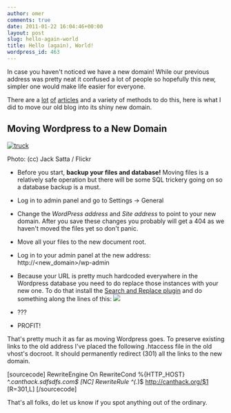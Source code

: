 ```yaml
---
author: omer
comments: true
date: 2011-01-22 16:04:46+00:00
layout: post
slug: hello-again-world
title: Hello (again), World!
wordpress_id: 463
---
```


In case you haven't noticed we have a new domain! While our previous address was pretty neat it confused a lot of people so hopefully this new, simpler one would make life easier for everyone.

There are a [lot](http://codex.wordpress.org/Changing_The_Site_URL) [of](http://www.mydigitallife.info/2007/10/01/how-to-move-wordpress-blog-to-new-domain-or-location/) [articles](http://yoast.com/move-wordpress-blog-domain-10-steps/) and a variety of methods to do this, here is what I did to move our old blog into its shiny new domain.


## Moving Wordpress to a New Domain


[![truck](http://farm1.static.flickr.com/97/211077423_313fdbee24.jpg)](http://www.flickr.com/photos/footnoteblog/211077423/)


Photo: (cc) Jack Satta / Flickr






	
  * Before you start, **backup your files and database!** Moving files is a relatively safe operation but there will be some SQL trickery going on so a database backup is a must.

	
  * Log in to admin panel and go to Settings -> General

	
  * Change the _WordPress address_ and _Site address_ to point to your new domain. After you save these changes you probably will get a 404 as we haven't moved the files yet so don't panic.

	
  * Move all your files to the new document root.

	
  * Log in to your admin panel at the new address: http://<new_domain>/wp-admin

	
  * Because your URL is pretty much hardcoded everywhere in the Wordpress database you need to do replace those instances with your new one. To do that install the [Search and Replace plugin](http://wordpress.org/extend/plugins/search-and-replace/) and do something along the lines of this:
[![](http://canthack.org/uploads/searchnreplace.png)](http://canthack.org/uploads/searchnreplace.png)

	
  * ???

	
  * PROFIT!


That's pretty much it as far as moving Wordpress goes. To preserve existing links to the old address I've placed the following .htaccess file in the old vhost's docroot. It should permanently redirect (301) all the links to the new domain.

[sourcecode]
RewriteEngine On
RewriteCond %{HTTP_HOST} ^.*canthack\.sdfsdfs\.com$ [NC]
RewriteRule ^(.*)$ http://canthack.org/$1 [R=301,L]
[/sourcecode]

That's all folks, do let us know if you spot anything out of the ordinary.
